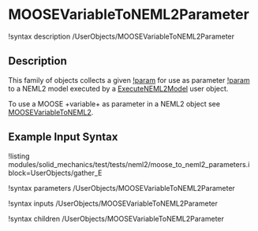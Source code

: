 # MOOSEVariableToNEML2Parameter

!syntax description /UserObjects/MOOSEVariableToNEML2Parameter

## Description

This family of objects collects a given [!param](/UserObjects/MOOSEVariableToNEML2Parameter/moose_variable) for use as parameter [!param](/UserObjects/MOOSEVariableToNEML2Parameter/neml2_parameter) to a NEML2 model executed by a [ExecuteNEML2Model](ExecuteNEML2Model.md) user object.

To use a MOOSE +variable+ as parameter in a NEML2 object see [MOOSEVariableToNEML2](MOOSEVariableToNEML2Parameter.md).

## Example Input Syntax

!listing modules/solid_mechanics/test/tests/neml2/moose_to_neml2_parameters.i block=UserObjects/gather_E

!syntax parameters /UserObjects/MOOSEVariableToNEML2Parameter

!syntax inputs /UserObjects/MOOSEVariableToNEML2Parameter

!syntax children /UserObjects/MOOSEVariableToNEML2Parameter
